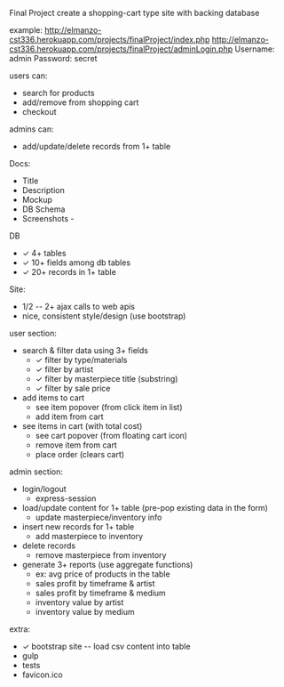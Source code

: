 
Final Project
create a shopping-cart type site with backing database

example:
    http://elmanzo-cst336.herokuapp.com/projects/finalProject/index.php
    http://elmanzo-cst336.herokuapp.com/projects/finalProject/adminLogin.php
        Username: admin
        Password: secret

users can:
- search for products
- add/remove from shopping cart
- checkout

admins can:
- add/update/delete records from 1+ table

Docs:
- Title
- Description
- Mockup
- DB Schema
- Screenshots - 

DB
- ✓ 4+ tables
- ✓ 10+ fields among db tables
- ✓ 20+ records in 1+ table

Site:
- 1/2 -- 2+ ajax calls to web apis
- nice, consistent style/design (use bootstrap)

user section:
- search & filter data using 3+ fields
    + ✓ filter by type/materials
    + ✓ filter by artist
    + ✓ filter by masterpiece title (substring)
    + ✓ filter by sale price
- add items to cart
    + see item popover (from click item in list)
    + add item from cart
- see items in cart (with total cost)
    + see cart popover (from floating cart icon)
    + remove item from cart
    + place order (clears cart)

admin section:
- login/logout
    + express-session
- load/update content for 1+ table (pre-pop existing data in the form)
    + update masterpiece/inventory info
- insert new records for 1+ table
    + add masterpiece to inventory
- delete records
    + remove masterpiece from inventory
- generate 3+ reports (use aggregate functions)
    - ex: avg price of products in the table
    + sales profit by timeframe & artist
    + sales profit by timeframe & medium
    + inventory value by artist
    + inventory value by medium
    
extra:
+ ✓ bootstrap site -- load csv content into table
+ gulp
+ tests
+ favicon.ico  
